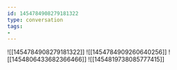 ```yaml
---
id: 1454784908279181322
type: conversation
tags:
- 
---
```

![[1454784908279181322]]
![[1454784909260640256]]
![[1454806433682366466]]
![[1454819738085777415]]

